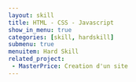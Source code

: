 ```yaml
---
layout: skill
title: HTML - CSS - Javascript
show_in_menu: true
categories: [skill, hardskill]
submenu: true
menuitem: Hard Skill
related_project:
 - MasterPrice: Creation d'un site
---
```


